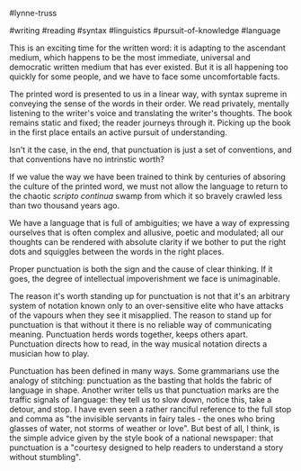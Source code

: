 #lynne-truss

#writing #reading #syntax #linguistics #pursuit-of-knowledge #language 


This is an exciting time for the written word: it is adapting to the ascendant medium, which happens to be the most immediate, universal and democratic written medium that has ever existed. But it is all happening too quickly for some people, and we have to face some uncomfortable facts. 

The printed word is presented to us in a linear way, with syntax supreme in conveying the sense of the words in their order. We read privately, mentally listening to the writer's voice and translating the writer's thoughts. The book remains static and fixed; the reader journeys through it. Picking up the book in the first place entails an active pursuit of understanding. 

Isn't it the case, in the end, that punctuation is just a set of conventions, and that conventions have no intrinstic worth? 

If we value the way we have been trained to think by centuries of absoring the culture of the printed word, we must not allow the language to return to the chaotic *scripto continua* swamp from which it so bravely crawled less than two thousand years ago. 

We have a language that is full of ambiguities; we have a way of expressing ourselves that is often complex and allusive, poetic and modulated; all our thoughts can be rendered with absolute clarity if we bother to put the right dots and squiggles between the words in the right places. 

Proper punctuation is both the sign and the cause of clear thinking. If it goes, the degree of intellectual impoverishment we face is unimaginable. 

The reason it's worth standing up for punctuation is not that it's an arbitrary system of notation known only to an over-sensitive elite who have attacks of the vapours when they see it misapplied. The reason to stand up for punctuation is that without it there is no reliable way of communicating meaning. Punctuation herds words together, keeps others apart. Punctuation directs how to read, in the way musical notation directs a musician how to play.

Punctuation has been defined in many ways. Some grammarians use the analogy of stitching: punctuation as the basting that holds the fabric of language in shape. Another writer tells us that punctuation marks are the traffic signals of language: they tell us to slow down, notice this, take a detour, and stop. I have even seen a rather ranciful reference to the full stop and comma as "the invisible servants in fairy tales - the ones who bring glasses of water, not storms of weather or love". But best of all, I think, is the simple advice given by the style book of a national newspaper: that punctuation is a "courtesy designed to help readers to understand a story without stumbling".

